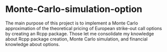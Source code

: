 # Monte-Carlo-simulation-option

The main purpose of this project is to implement a Monte Carlo approximation of the theoretical pricing of European strike-out call options by creating an Rcpp package. Those let me consolidate my knowledge about Rcpp package creation, Monte Carlo simulation, and financial knowledge about options.

